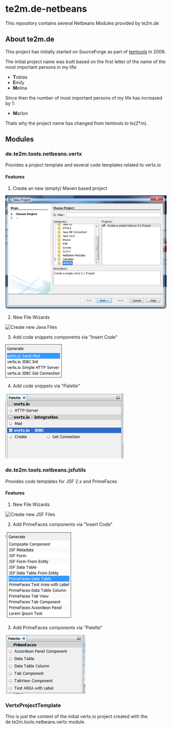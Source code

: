 # te2m.de-netbeans
This repository contains several Netbeans Modules provided by te2m.de

## About te2m.de

This project has initially started on SourceForge as part of [temtools](http://temtools.sf.net) in 2009. 

The initial project name was built based on the first letter of the name of the most important persons in my life:
* **T**obias
* **E**mily
* **M**elina

Since then the number of most important persons of my life has increased by 1: 

* **M**arlon

Thats why the project name has changed from temtools to te(2*m).
  

## Modules


### de.te2m.tools.netbeans.vertx

Provides a project template and several code templates related to vertx.io

#### Features

1. Create an new (empty) Maven based project

![Create new Project](img/NewProject.png)

2. New File Wizards

![Create new Java Files](img/VNewFile)

3. Add code snippets components via "Insert Code"

![Insert Code](img/VInsertCode.png)

4. Add code snippets via "Palette"

![Insert Code](img/VPalette.png)

### de.te2m.tools.netbeans.jsfutils

Provides code templates for JSF 2.x and PrimeFaces

#### Features

1. New File Wizards 

![Create new JSF Files](img/JSFNewFile)

2. Add PrimeFaces components via "Insert Code"

![Insert Code](img/PFInsertCode.png)

3. Add PrimeFaces components via "Palette"

![Insert Code](img/PFPalette.png)


### VertxProjectTemplate

This is just the content of the initial vertx.io project created with the de.te2m.tools.netbeans.vertx module.


